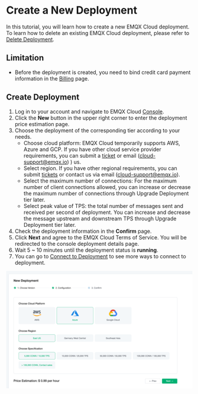 # Create a New Deployment
In this tutorial, you will learn how to create a new EMQX Cloud deployment. To learn how to delete an existing EMQX Cloud deployment, please refer to [Delete Deployment](./delete_deployment.md).

## Limitation

* Before the deployment is created, you need to bind credit card payment information in the [Billing](https://cloud-intl.emqx.com/console/billing/overview) page.

## Create Deployment

1. Log in to your account and navigate to EMQX Cloud [Console](https://cloud-intl.emqx.com/console/).
2. Click the **New** button in the upper right corner to enter the deployment price estimation page.
3. Choose the deployment of the corresponding tier according to your needs.
   * Choose cloud platform: EMQX Cloud temporarily supports AWS, Azure and GCP. If you have other cloud service provider requirements, you can submit a [ticket](../feature/tickets.md) or email (cloud-support@emqx.io) )  us.
   * Select region. If you have other regional requirements, you can submit [tickets](../feature/tickets.md) or contact us via email (cloud-support@emqx.io).
   * Select the maximum number of connections: For the maximum number of client connections allowed, you can increase or decrease the maximum number of connections through Upgrade Deployment tier later.
   * Select peak value of TPS: the total number of messages sent and received per second of deployment. You can increase and decrease the message upstream and downstream TPS through Upgrade Deployment tier later.
4. Check the deployment information in the **Confirm** page.
5. Click **Next** and agree to the EMQX Cloud Terms of Service. You will be redirected to the console deployment details page.
6. Wait 5 ~ 10 minutes until the deployment status is **running**.
7. You can go to [Connect to Deployment](../connect_to_deployments/overview.md) to see more ways to connect to deployment.

![create_deployment](./_assets/calculator.png)

